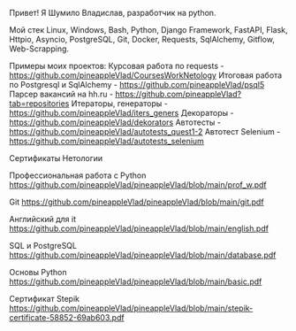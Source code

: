 Привет!
Я Шумило Владислав, разработчик на python.

Мой стек
Linux, Windows, Bash, Python, Django Framework, FastAPI, Flask, Httpio, Asyncio, PostgreSQL, Git, Docker, Requests, SqlAlchemy, Gitflow, Web-Scrapping.

Примеры моих проектов:
Курсовая работа по requests - https://github.com/pineappleVlad/CoursesWorkNetology
Итоговая работа по Postgresql и SqlAlchemy - https://github.com/pineappleVlad/psql5
Парсер вакансий на hh.ru - https://github.com/pineappleVlad?tab=repositories
Итераторы, генераторы - https://github.com/pineappleVlad/iters_geners
Декораторы - https://github.com/pineappleVlad/dekorators
Автотесты - https://github.com/pineappleVlad/autotests_quest1-2
Автотест Selenium - https://github.com/pineappleVlad/autotests_selenium



Сертификаты Нетологии

Профессиональная работа с Python https://github.com/pineappleVlad/pineappleVlad/blob/main/prof_w.pdf

Git https://github.com/pineappleVlad/pineappleVlad/blob/main/git.pdf

Английский для it https://github.com/pineappleVlad/pineappleVlad/blob/main/english.pdf

SQL и PostgreSQL https://github.com/pineappleVlad/pineappleVlad/blob/main/database.pdf

Основы Python https://github.com/pineappleVlad/pineappleVlad/blob/main/basic.pdf

Сертификат Stepik https://github.com/pineappleVlad/pineappleVlad/blob/main/stepik-certificate-58852-69ab603.pdf
